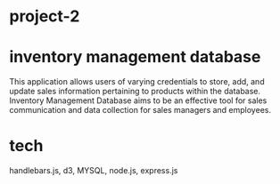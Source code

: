 # project-2

# inventory management database

This application allows users of varying credentials to store, add, and update sales information pertaining to products within the database.  Inventory Management Database aims to be an effective tool for sales communication and data collection for sales managers and employees.

# tech
handlebars.js, d3, MYSQL, node.js, express.js


